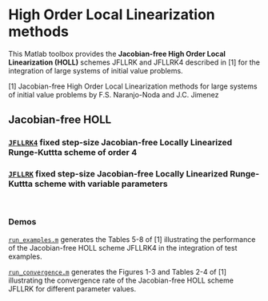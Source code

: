 # High Order Local Linearization methods

This Matlab toolbox provides the <strong>Jacobian-free High Order Local Linearization (HOLL)</strong> schemes JFLLRK and JFLLRK4 described in [1] for the integration of large systems of initial value problems.

[1] Jacobian-free High Order Local Linearization methods for large systems of initial value problems
    by F.S. Naranjo-Noda and J.C. Jimenez
## <strong>Jacobian-free HOLL</strong>

### [```JFLLRK4```](./llint/JFLLRK4.m) fixed step-size Jacobian-free Locally Linearized Runge-Kuttta scheme of order 4

### [```JFLLRK```](./llint/JFLLRK4.m) fixed step-size Jacobian-free Locally Linearized Runge-Kuttta scheme with variable parameters

<br/>

### <strong>Demos</strong>

[`run_examples.m`](./demo/run_examples.m) generates the Tables 5-8 of [1] illustrating the performance of the Jacobian-free HOLL scheme JFLLRK4 in the integration of test examples.

[`run_convergence.m`](./demo/run_convergence.m) generates the Figures 1-3 and Tables 2-4 of [1] illustrating the convergence rate of the Jacobian-free HOLL scheme JFLLRK for different parameter values.


